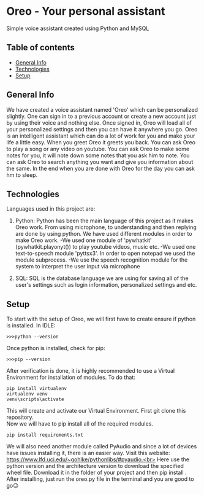 # Oreo - Your personal assistant
Simple voice assistant created using Python and MySQL

## Table of contents
* [General Info](#general-info)
* [Technologies](#technologies)
* [Setup](#setup)

## General Info
We have created a voice assistant named 'Oreo' which can be personalized slightly. One can sign in to a previous account or create a new account just by using their voice and nothing else. Once signed in, Oreo will load all of your personalized settings and then you can have it anywhere you go. Oreo is an intelligent assistant which can do a lot of work for you and make your life a little easy. When you greet Oreo it greets you back. You can ask Oreo to play a song or any video on youtube. You can ask Oreo to make some notes for you, it will note down some notes that you ask him to note. You can ask Oreo to search anything you want and give you information about the same. In the end when you are done with Oreo for the day you can ask hm to sleep. 

## Technologies
Languages used in this project are:
1. Python: Python has been the main language of this project as it makes Oreo work. From using microphone, to understanding and then replying are done by using python. We have used different modules in order to make Oreo work. 
    -We used one module of 'pywhatkit' (pywhatkit.playonyt()) to play youtube videos, music etc. 
    -We used one text-to-speech module 'pyttsx3'. In order to open notepad we used the module subprocess. 
    -We use the speech recognition module for the system to interpret the user input via microphone
    
2. SQL: SQL is the database language we are using for saving all of the user's settings such as login information, personalized settings and etc.

## Setup
To start with the setup of Oreo, we will first have to create ensure if python is installed.
In IDLE:
```
>>>python --version
```
Once python is installed, check for pip:
```
>>>pip --version
```
After verification is done, it is highly recommended to use a Virtual Environment for installation of modules. To do that:
```
pip install virtualenv
virtualenv venv
venv\scripts\activate
```
This will create and activate our Virtual Environment. First git clone this repository.<br>
Now we will have to pip install all of the required modules.
```
pip install requirements.txt
```
We will also need another module called PyAudio and since a lot of devices have issues installing it, there is an easier way. Visit this website:
https://www.lfd.uci.edu/~gohlke/pythonlibs/#pyaudio.<br>
Here use the python version and the architecture version to download the specified wheel file. Download it in the folder of your project and then pip install <filename>.<br>
After installing, just run the oreo.py file in the terminal and you are good to go😉
